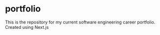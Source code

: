 # portfolio

This is the repository for my current software engineering career portfolio. Created using Next.js
